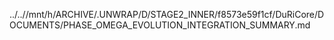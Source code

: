 ../..//mnt/h/ARCHIVE/.UNWRAP/D/STAGE2_INNER/f8573e59f1cf/DuRiCore/DOCUMENTS/PHASE_OMEGA_EVOLUTION_INTEGRATION_SUMMARY.md
